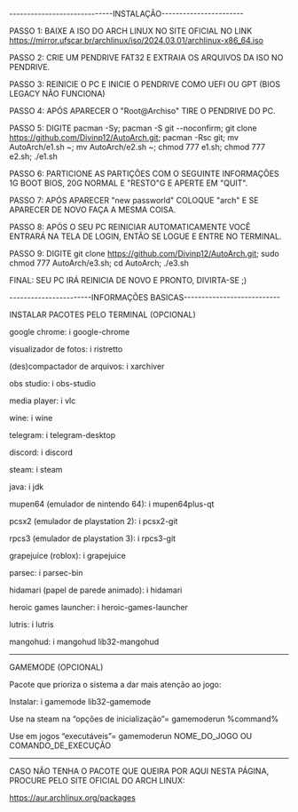 -----------------------------INSTALAÇÃO-----------------------

PASSO 1: BAIXE A ISO DO ARCH LINUX NO SITE OFICIAL NO LINK https://mirror.ufscar.br/archlinux/iso/2024.03.01/archlinux-x86_64.iso

PASSO 2: CRIE UM PENDRIVE FAT32 E EXTRAIA OS ARQUIVOS DA ISO NO PENDRIVE.

PASSO 3: REINICIE O PC E INICIE O PENDRIVE COMO UEFI OU GPT (BIOS LEGACY NÃO FUNCIONA)

PASSO 4: APÓS APARECER O "Root@Archiso" TIRE O PENDRIVE DO PC.

PASSO 5: DIGITE pacman -Sy; pacman -S git --noconfirm; git clone https://github.com/Divinp12/AutoArch.git; pacman -Rsc git; mv AutoArch/e1.sh ~; mv AutoArch/e2.sh ~; chmod 777 e1.sh; chmod 777 e2.sh; ./e1.sh

PASSO 6: PARTICIONE AS PARTIÇÕES COM O SEGUINTE INFORMAÇÕES 1G BOOT BIOS, 20G NORMAL E "RESTO"G E APERTE EM "QUIT".

PASSO 7: APÓS APARECER "new passworld" COLOQUE "arch" E SE APARECER DE NOVO FAÇA A MESMA COISA.

PASSO 8: APÓS O SEU PC REINICIAR AUTOMATICAMENTE VOCÊ ENTRARÁ NA TELA DE LOGIN, ENTÃO SE LOGUE E ENTRE NO TERMINAL.

PASSO 9: DIGITE git clone https://github.com/Divinp12/AutoArch.git; sudo chmod 777 AutoArch/e3.sh; cd AutoArch; ./e3.sh

FINAL: SEU PC IRÁ REINICIA DE NOVO E PRONTO, DIVIRTA-SE ;)

-----------------------INFORMAÇÕES BASICAS---------------------------

INSTALAR PACOTES PELO TERMINAL (OPCIONAL)

google chrome: i google-chrome

visualizador de fotos: i ristretto

(des)compactador de arquivos: i xarchiver

obs studio: i obs-studio

media player: i vlc

wine: i wine

telegram: i telegram-desktop

discord: i discord

steam: i steam

java: i jdk

mupen64 (emulador de nintendo 64): i mupen64plus-qt

pcsx2 (emulador de playstation 2): i pcsx2-git

rpcs3 (emulador de playstation 3): i rpcs3-git

grapejuice (roblox): i grapejuice

parsec: i parsec-bin

hidamari (papel de parede animado): i hidamari

heroic games launcher: i heroic-games-launcher

lutris: i lutris

mangohud: i mangohud lib32-mangohud
____________________________________________________________________________________________________
GAMEMODE (OPCIONAL)

Pacote que prioriza o sistema a dar mais atenção ao jogo:

Instalar: i gamemode lib32-gamemode

Use na steam na “opções de inicialização”= gamemoderun %command%

Use em jogos “executáveis”= gamemoderun NOME_DO_JOGO OU COMANDO_DE_EXECUÇÃO
____________________________________________________________________________________________________

CASO NÃO TENHA O PACOTE QUE QUEIRA POR AQUI NESTA PÁGINA, PROCURE PELO SITE OFICIAL DO ARCH LINUX:

https://aur.archlinux.org/packages

